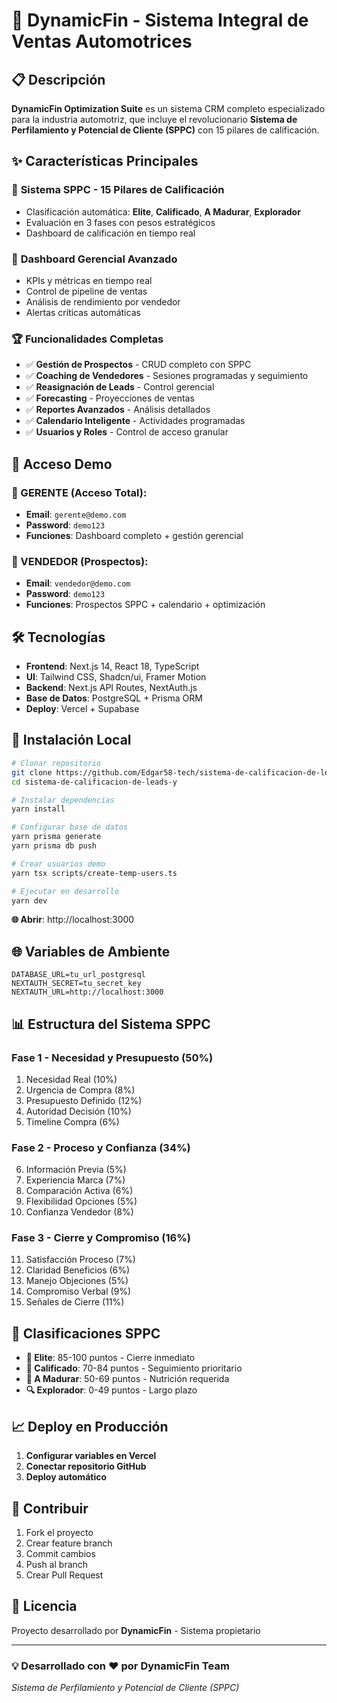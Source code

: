 
# 🚀 DynamicFin - Sistema Integral de Ventas Automotrices

## 📋 **Descripción**
**DynamicFin Optimization Suite** es un sistema CRM completo especializado para la industria automotriz, que incluye el revolucionario **Sistema de Perfilamiento y Potencial de Cliente (SPPC)** con 15 pilares de calificación.

## ✨ **Características Principales**

### 🎯 **Sistema SPPC - 15 Pilares de Calificación**
- Clasificación automática: **Elite**, **Calificado**, **A Madurar**, **Explorador**
- Evaluación en 3 fases con pesos estratégicos
- Dashboard de calificación en tiempo real

### 👔 **Dashboard Gerencial Avanzado**
- KPIs y métricas en tiempo real
- Control de pipeline de ventas
- Análisis de rendimiento por vendedor
- Alertas críticas automáticas

### 🏆 **Funcionalidades Completas**
- ✅ **Gestión de Prospectos** - CRUD completo con SPPC
- ✅ **Coaching de Vendedores** - Sesiones programadas y seguimiento
- ✅ **Reasignación de Leads** - Control gerencial
- ✅ **Forecasting** - Proyecciones de ventas
- ✅ **Reportes Avanzados** - Análisis detallados
- ✅ **Calendario Inteligente** - Actividades programadas
- ✅ **Usuarios y Roles** - Control de acceso granular

## 🔑 **Acceso Demo**

### **👔 GERENTE (Acceso Total):**
- **Email**: `gerente@demo.com`
- **Password**: `demo123`
- **Funciones**: Dashboard completo + gestión gerencial

### **👤 VENDEDOR (Prospectos):**  
- **Email**: `vendedor@demo.com`
- **Password**: `demo123`
- **Funciones**: Prospectos SPPC + calendario + optimización

## 🛠 **Tecnologías**

- **Frontend**: Next.js 14, React 18, TypeScript
- **UI**: Tailwind CSS, Shadcn/ui, Framer Motion
- **Backend**: Next.js API Routes, NextAuth.js
- **Base de Datos**: PostgreSQL + Prisma ORM
- **Deploy**: Vercel + Supabase

## 🚀 **Instalación Local**

```bash
# Clonar repositorio
git clone https://github.com/Edgar58-tech/sistema-de-calificacion-de-leads-y.git
cd sistema-de-calificacion-de-leads-y

# Instalar dependencias
yarn install

# Configurar base de datos
yarn prisma generate
yarn prisma db push

# Crear usuarios demo
yarn tsx scripts/create-temp-users.ts

# Ejecutar en desarrollo
yarn dev
```

**🌐 Abrir**: http://localhost:3000

## 🌐 **Variables de Ambiente**

```env
DATABASE_URL=tu_url_postgresql
NEXTAUTH_SECRET=tu_secret_key
NEXTAUTH_URL=http://localhost:3000
```

## 📊 **Estructura del Sistema SPPC**

### **Fase 1 - Necesidad y Presupuesto (50%)**
1. Necesidad Real (10%)
2. Urgencia de Compra (8%)
3. Presupuesto Definido (12%)
4. Autoridad Decisión (10%)
5. Timeline Compra (6%)

### **Fase 2 - Proceso y Confianza (34%)**
6. Información Previa (5%)
7. Experiencia Marca (7%)
8. Comparación Activa (6%)
9. Flexibilidad Opciones (5%)
10. Confianza Vendedor (8%)

### **Fase 3 - Cierre y Compromiso (16%)**
11. Satisfacción Proceso (7%)
12. Claridad Beneficios (6%)
13. Manejo Objeciones (5%)
14. Compromiso Verbal (9%)
15. Señales de Cierre (11%)

## 🎯 **Clasificaciones SPPC**
- **🥇 Elite**: 85-100 puntos - Cierre inmediato
- **🥈 Calificado**: 70-84 puntos - Seguimiento prioritario  
- **🥉 A Madurar**: 50-69 puntos - Nutrición requerida
- **🔍 Explorador**: 0-49 puntos - Largo plazo

## 📈 **Deploy en Producción**

1. **Configurar variables en Vercel**
2. **Conectar repositorio GitHub**
3. **Deploy automático**

## 🤝 **Contribuir**

1. Fork el proyecto
2. Crear feature branch
3. Commit cambios
4. Push al branch
5. Crear Pull Request

## 📝 **Licencia**

Proyecto desarrollado por **DynamicFin** - Sistema propietario

---

### 💡 **Desarrollado con ❤️ por DynamicFin Team**
*Sistema de Perfilamiento y Potencial de Cliente (SPPC)*
